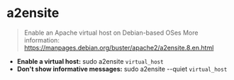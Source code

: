 # a2ensite
> Enable an Apache virtual host on Debian-based OSes
> More information: <https://manpages.debian.org/buster/apache2/a2ensite.8.en.html>
- **Enable a virtual host:**
sudo a2ensite `virtual_host`
- **Don't show informative messages:**
sudo a2ensite --quiet `virtual_host`
